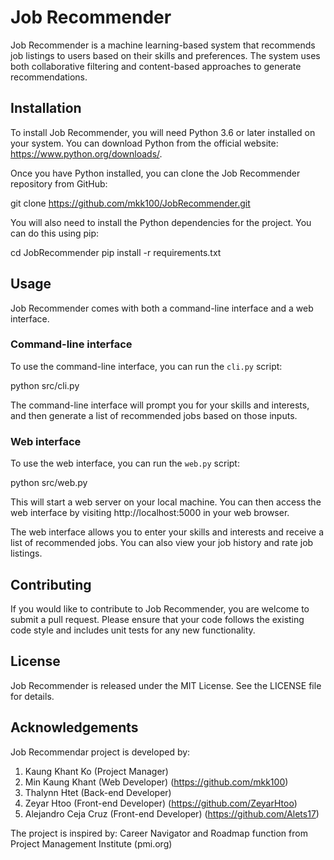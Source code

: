 # Job Recommender

Job Recommender is a machine learning-based system that recommends job listings to users based on their skills and preferences. The system uses both collaborative filtering and content-based approaches to generate recommendations.

## Installation

To install Job Recommender, you will need Python 3.6 or later installed on your system. You can download Python from the official website: https://www.python.org/downloads/.

Once you have Python installed, you can clone the Job Recommender repository from GitHub:

git clone https://github.com/mkk100/JobRecommender.git


You will also need to install the Python dependencies for the project. You can do this using pip:

cd JobRecommender
pip install -r requirements.txt


## Usage

Job Recommender comes with both a command-line interface and a web interface.

### Command-line interface

To use the command-line interface, you can run the `cli.py` script:

python src/cli.py


The command-line interface will prompt you for your skills and interests, and then generate a list of recommended jobs based on those inputs.

### Web interface

To use the web interface, you can run the `web.py` script:

python src/web.py



This will start a web server on your local machine. You can then access the web interface by visiting http://localhost:5000 in your web browser.

The web interface allows you to enter your skills and interests and receive a list of recommended jobs. You can also view your job history and rate job listings.

## Contributing

If you would like to contribute to Job Recommender, you are welcome to submit a pull request. Please ensure that your code follows the existing code style and includes unit tests for any new functionality.

## License

Job Recommender is released under the MIT License. See the LICENSE file for details.

## Acknowledgements

Job Recommendar project is developed by:

1. Kaung Khant Ko (Project Manager) 
2. Min Kaung Khant (Web Developer) (https://github.com/mkk100)
3. Thalynn Htet (Back-end Developer)
4. Zeyar Htoo (Front-end Developer) (https://github.com/ZeyarHtoo)
5. Alejandro Ceja Cruz (Front-end Developer) (https://github.com/Alets17)

The project is inspired by: Career Navigator and Roadmap function from Project Management Institute (pmi.org)
